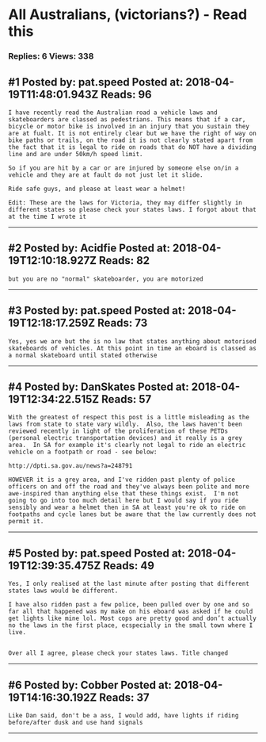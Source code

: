 # All Australians, (victorians?) - Read this

### Replies: 6 Views: 338

## \#1 Posted by: pat.speed Posted at: 2018-04-19T11:48:01.943Z Reads: 96

```
I have recently read the Australian road a vehicle laws and skateboarders are classed as pedestrians. This means that if a car, bicycle or motor bike is involved in an injury that you sustain they are at fualt. It is not entirely clear but we have the right of way on bike paths or trails, on the road it is not clearly stated apart from the fact that it is legal to ride on roads that do NOT have a dividing line and are under 50km/h speed limit. 

So if you are hit by a car or are injured by someone else on/in a vehicle and they are at fault do not just let it slide. 

Ride safe guys, and please at least wear a helmet!

Edit: These are the laws for Victoria, they may differ slightly in different states so please check your states laws. I forgot about that at the time I wrote it
```

---
## \#2 Posted by: Acidfie Posted at: 2018-04-19T12:10:18.927Z Reads: 82

```
but you are no "normal" skateboarder, you are motorized
```

---
## \#3 Posted by: pat.speed Posted at: 2018-04-19T12:18:17.259Z Reads: 73

```
Yes, yes we are but the is no law that states anything about motorised skateboards of vehicles. At this point in time an eboard is classed as a normal skateboard until stated otherwise
```

---
## \#4 Posted by: DanSkates Posted at: 2018-04-19T12:34:22.515Z Reads: 57

```
With the greatest of respect this post is a little misleading as the laws from state to state vary wildly.  Also, the laws haven't been reviewed recently in light of the proliferation of these PETDs (personal electric transportation devices) and it really is a grey area.  In SA for example it's clearly not legal to ride an electric vehicle on a footpath or road - see below:

http://dpti.sa.gov.au/news?a=248791

HOWEVER it is a grey area, and I've ridden past plenty of police officers on and off the road and they've always been polite and more awe-inspired than anything else that these things exist.  I'm not going to go into too much detail here but I would say if you ride sensibly and wear a helmet then in SA at least you're ok to ride on footpaths and cycle lanes but be aware that the law currently does not permit it.
```

---
## \#5 Posted by: pat.speed Posted at: 2018-04-19T12:39:35.475Z Reads: 49

```
Yes, I only realised at the last minute after posting that different states laws would be different. 

I have also ridden past a few police, been pulled over by one and so far all that happened was my make on his eboard was asked if he could get lights like mine lol. Most cops are pretty good and don’t actually no the laws in the first place, ecspecially in the small town where I live.


Over all I agree, please check your states laws. Title changed
```

---
## \#6 Posted by: Cobber Posted at: 2018-04-19T14:16:30.192Z Reads: 37

```
Like Dan said, don't be a ass, I would add, have lights if riding before/after dusk and use hand signals
```

---
